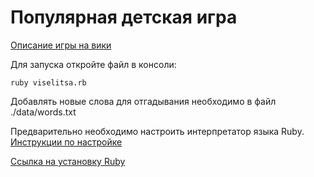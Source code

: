 # Популярная детская игра

[Описание игры на вики](https://ru.wikipedia.org/wiki/Виселица_(игра))

Для запуска откройте файл в консоли:

    ruby viselitsa.rb

Добавлять новые слова для отгадывания необходимо в файл ./data/words.txt

Предварительно необходимо настроить интерпретатор языка Ruby. [Инструкции по настройке](http://goodprogrammer.ru/rails-winter-18/lessons/02-setup-ruby "Хороший программист")

[Ссылка на установку Ruby](https://www.ruby-lang.org/ru/documentation/installation/)
